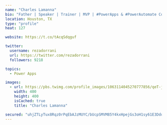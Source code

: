 ```yaml
---
name: "Charles Lamanna"
bio: "Father | Speaker | Trainer | MVP | #PowerApps & #PowerAutomate Community Super User | YouTuber Right-pointing triangle http://youtube.com/c/rezadorrani | Learn - Share - Clockwise rightwards and leftwards open circle arrows"
location: Houston, TX
type: "profile"
heat: 127

website: https://t.co/tAcqSdqguf

twitter:
  username: rezadorrani
  url: https://twitter.com/rezadorrani
  followers: 9218

topics:
  - Power Apps

images:
  - url: https://pbs.twimg.com/profile_images/1063114045270777856/qeT-jpWr_400x400.jpg
    width: 400
    height: 400
    isCached: true
    title: "Charles Lamanna"

secured: "uhjZTLyTux8Rqz0rPqEbAJzMUYC/bUcpSMVM85Y4kxHpejGs3oH1sy61E3DdqVNypU3QFGfWj+qrmEq8T/Rs8D2LVR5A3+ldj1n82YjSYJv3PXtZmkHfLZb+O4iu5osEk9ZolQxIOMMcGFGhtiMCoPBEERRxOB3qEflzcJCU9o3I4Ext0O/2DpHORG4dvmPtC5Cpbjioe3eJ5eAXx+qVvbuugaJ78B1xsquNTv6U7xEqlU9Q9m/+zoYsGSK9On3IZAvAg17VO2GN+L/PoC7ayRlkTT8BXiUYuAfxAA+w0Ca+MSSXtY7lyLq/CQPtkeEaqJ7tKTxvlUh/fP73Gexa9e54J4RESH3AQXTnEq7qmuNDhwu2KCOHGtmubfSi+LUPNkdgDBZe/5riDRgaVSJ39AzZxFr9MbWyNvnbpKrJxZY=;meqIi4BncYDVrcwToG954g=="
---
```


